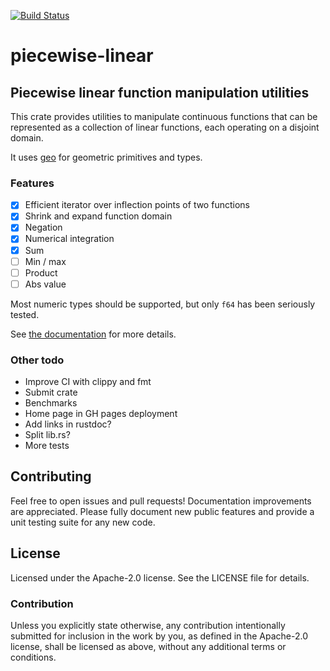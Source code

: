 [![Build Status](https://travis-ci.org/MattX/piecewise-linear.svg?branch=master)](https://travis-ci.org/MattX/piecewise-linear)
<!-- [![piecewise-linear on Crates.io](https://meritbadge.herokuapp.com/piecewise-linear)](https://crates.io/crates/piecewise-linear) -->

# piecewise-linear

## Piecewise linear function manipulation utilities

This crate provides utilities to manipulate continuous functions that
can be represented as a collection of linear functions, each operating
on a disjoint domain.

It uses [geo](https://github.com/georust/geo) for geometric primitives
and types.

### Features

- [x] Efficient iterator over inflection points of two functions
- [x] Shrink and expand function domain 
- [x] Negation
- [x] Numerical integration
- [x] Sum
- [ ] Min / max
- [ ] Product
- [ ] Abs value

Most numeric types should be supported, but only `f64` has been
seriously tested.

See [the documentation](https://mattx.github.io/piecewise-linear/piecewise_linear/)
for more details.

### Other todo

- Improve CI with clippy and fmt
- Submit crate
- Benchmarks
- Home page in GH pages deployment
- Add links in rustdoc?
- Split lib.rs?
- More tests

## Contributing

Feel free to open issues and pull requests! Documentation improvements
are appreciated. Please fully document new public features and provide
a unit testing suite for any new code.

## License

Licensed under the Apache-2.0 license. See the LICENSE file for details.

### Contribution

Unless you explicitly state otherwise, any contribution intentionally
submitted for inclusion in the work by you, as defined in the
Apache-2.0 license, shall be licensed as above, without
any additional terms or conditions.
